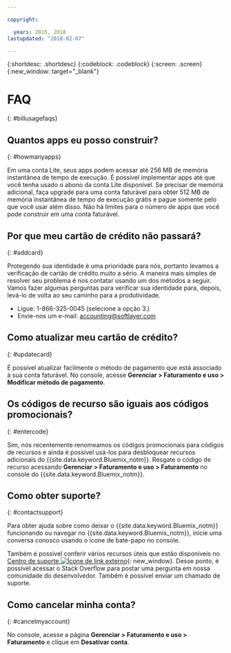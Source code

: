```yaml
---

copyright:

  years: 2015, 2018
lastupdated: "2018-02-07"

---
```


{:shortdesc: .shortdesc}
{:codeblock: .codeblock}
{:screen: .screen}
{:new_window: target="_blank"}

# FAQ
{: #billusagefaqs} 

## Quantos apps eu posso construir?
{: #howmanyapps}

Em uma conta Lite, seus apps podem acessar até 256 MB de memória instantânea de tempo de execução. É possível implementar apps até que você tenha usado o abono da conta Lite disponível. Se precisar de memória adicional, faça upgrade para uma conta faturável para obter 512 MB de memória instantânea de tempo de execução grátis e pague somente pelo que você usar além disso. Não há limites para o número de apps que você pode construir em uma conta faturável.

## Por que meu cartão de crédito não passará?
{: #addcard}

Protegendo sua identidade é uma prioridade para nós, portanto levamos a verificação de cartão de crédito muito a sério. A maneira mais simples de resolver seu problema é nos contatar usando um dos métodos a seguir. Vamos fazer algumas perguntas para verificar sua identidade para, depois, levá-lo de volta ao seu caminho para a produtividade. 

   * Ligue: 1-866-325-0045 (selecione a opção 3.)
   * Envie-nos um e-mail: [accounting@softlayer.com](accounting@softlayer.com) 
   
## Como atualizar meu cartão de crédito?
{: #updatecard}

É possível atualizar facilmente o método de pagamento que está associado à sua conta faturável. No console, acesse **Gerenciar > Faturamento e uso > Modificar método de pagamento**. 

## Os códigos de recurso são iguais aos códigos promocionais? 
{: #entercode}

Sim, nós recentemente renomeamos os códigos promocionais para códigos de recursos e ainda é possível usá-los para desbloquear recursos adicionais do {{site.data.keyword.Bluemix_notm}}. Resgate o código de recurso acessando **Gerenciar > Faturamento e uso > Faturamento** no console do {{site.data.keyword.Bluemix_notm}}. 

## Como obter suporte?
{: #contactsupport}

Para obter ajuda sobre como deixar o {{site.data.keyword.Bluemix_notm}} funcionando ou navegar no {{site.data.keyword.Bluemix_notm}}, inicie uma conversa conosco usando o ícone de bate-papo no console. 

Também é possível conferir vários recursos úteis que estão disponíveis no [Centro de suporte ![Ícone de link externo](../icons/launch-glyph.svg)](https://console.bluemix.net/unifiedsupport/supportcenter){: new_window}. Desse ponto, é possível acessar o Stack Overflow para postar uma pergunta em nossa comunidade do desenvolvedor. Também é possível enviar um chamado de suporte.  

## Como cancelar minha conta?
{: #cancelmyaccount}

No console, acesse a página **Gerenciar > Faturamento e uso > Faturamento** e clique em **Desativar conta**.



